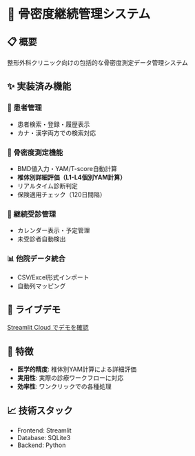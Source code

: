 # 🦴 骨密度継続管理システム

## 📋 概要
整形外科クリニック向けの包括的な骨密度測定データ管理システム

## ✨ 実装済み機能

### 🏥 患者管理
- 患者検索・登録・履歴表示
- カナ・漢字両方での検索対応

### 🦴 骨密度測定機能  
- BMD値入力・YAM/T-score自動計算
- **椎体別詳細評価（L1-L4個別YAM計算）**
- リアルタイム診断判定
- 保険適用チェック（120日間隔）

### 📅 継続受診管理
- カレンダー表示・予定管理
- 未受診者自動検出

### 📊 他院データ統合
- CSV/Excel形式インポート
- 自動列マッピング

## 🚀 ライブデモ
[Streamlit Cloud でデモを確認](デプロイ後のURLを追加)

## 🎯 特徴
- **医学的精度**: 椎体別YAM計算による詳細評価
- **実用性**: 実際の診療ワークフローに対応
- **効率性**: ワンクリックでの各種処理

## 📈 技術スタック
- Frontend: Streamlit
- Database: SQLite3
- Backend: Python
